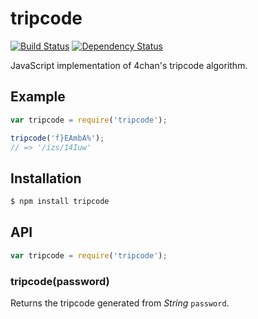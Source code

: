 # tripcode

[![Build Status](https://travis-ci.org/KenanY/tripcode.png?branch=master)](https://travis-ci.org/KenanY/tripcode)
[![Dependency Status](https://gemnasium.com/KenanY/tripcode.png)](https://gemnasium.com/KenanY/tripcode)

JavaScript implementation of 4chan's tripcode algorithm.

## Example

``` javascript
var tripcode = require('tripcode');

tripcode('f}EAmbA%');
// => '/izs/14Iuw'
```

## Installation

``` bash
$ npm install tripcode
```

## API

``` javascript
var tripcode = require('tripcode');
```

### tripcode(password)

Returns the tripcode generated from _String_ `password`.